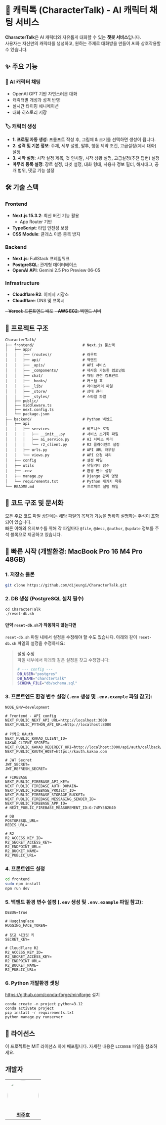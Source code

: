 # 💬 캐릭톡 (CharacterTalk) - AI 캐릭터 채팅 서비스

**CharacterTalk**은 AI 캐릭터와 자유롭게 대화할 수 있는 **챗봇 서비스**입니다.  
사용자는 자신만의 캐릭터를 생성하고, 원하는 주제로 대화방을 만들어 AI와 상호작용할 수 있습니다.

## ✨ 주요 기능

### 🤖 AI 캐릭터 채팅
- OpenAI GPT 기반 자연스러운 대화
- 캐릭터별 개성과 성격 반영
- 실시간 타이핑 애니메이션
- 대화 히스토리 저장

### 🏷 캐릭터 생성
- **1. 프로필 자동 생성**: 프롬프트 작성 후, 그림체 & 크기를 선택하면 생성이 됩니다.
- **2. 성격 및 기본 정보**: 주제, 세부 설명, 말투, 행동 제약 조건, 고급설정(예시 대화) 설정
- **3. 시작 설정**: 시작 설정 제목, 첫 인사말, 시작 상황 설명, 고급설정(추천 답변) 설정
- **마무리 등록 설정**: 장르 설정, 타겟 설정, 대화 형태, 사용자 정보 필터, 해시태그, 공개 범위, 댓글 기능 설정

## 🛠️ 기술 스택

### Frontend
- **Next.js 15.3.2**: 최신 버전 기능 활용
    - App Router 기반
- **TypeScript**: 타입 안전성 보장
- **CSS Module**: 클래스 이름 중복 방지

### Backend
- **Next.js**: FullStack 프레임워크
- **PostgreSQL**: 관계형 데이터베이스
- **OpenAI API**: Gemini 2.5 Pro Preview 06-05

### Infrastructure
- **Cloudflare R2**: 이미지 저장소
- **Cloudflare**: DNS 및 프록시

~~- **Vercel**: 프론트엔드 배포~~
~~- **AWS EC2**: 백엔드 서버~~

## 📁 프로젝트 구조

```
CharacterTalk/
├── frontend/                      # Next.js 풀스택
│   ├── app/                       
│   │   ├── (routes)/              # 라우트
│   │   ├── api/                   # 백엔드
│   │   ├── _apis/                 # API 서비스
│   │   ├── _components/           # 재사용 가능한 컴포넌트
│   │   ├── chat/                  # 채팅 관련 컴포넌트
│   │   ├── _hooks/                # 커스텀 훅
│   │   ├── _lib/                  # 라이브러리 파일
│   │   ├── _store/                # 상태 관리
│   │   ├── _styles/               # 스타일 파일
│   ├── public/                    
│   ├── middleware.ts              
│   ├── next.config.ts             
│   └── package.json              
├── backend/                       # Python 백엔드
│   ├── api                        
│   │   ├── services               # 비즈니스 로직
│   │   │   ├── __init__.py        # 서비스 초기화 파일
│   │   │   ├── ai_service.py      # AI 서비스 처리
│   │   │   └── r2_client.py       # R2 클라이언트 설정
│   │   ├── urls.py                # API URL 라우팅
│   │   └── views.py               # API 요청 처리
│   ├── config                     # 설정 파일
│   ├── utils                      # 유틸리티 함수
│   ├── .env                       # 환경 변수 설정
│   ├── manage.py                  # Django 관리 명령
│   └── requirements.txt           # Python 패키지 목록
└── README.md                      # 프로젝트 설명 파일
```

## 📄 코드 구조 및 문서화

모든 주요 코드 파일 상단에는 해당 파일의 목적과 기능을 명확히 설명하는 주석이 포함되어 있습니다.  
빠른 이해와 유지보수를 위해 각 파일마다 `@file`, `@desc`, `@author`,
`@update` 정보를 주석 블록으로 제공하고 있습니다.

## 🚀 빠른 시작 (개발환경: MacBook Pro 16 M4 Pro 48GB)

### 1. 저장소 클론
```bash
git clone https://github.com/dijeungi/CharacterTalk.git
```

### 2. DB 생성 (PostgreSQL 설치 필수)
```
cd CharacterTalk
./reset-db.sh
```

#### 만약 `reset-db.sh`가 작동하지 않는다면
`reset-db.sh` 파일 내에서 설정을 수정해야 할 수도 있습니다. 아래와 같이 `reset-db.sh` 파일의 설정을 수정하세요:

> **설정 수정**  
> 파일 내부에서 아래와 같은 설정을 찾고 수정합니다:
> 
> ```bash
> # --- config ---
> DB_USER="postgres"
> DB_NAME="charctertalk"
> SCHEMA_FILE="db/schema.sql"
> ```

### 3. 프론트엔드 환경 변수 설정  (`.env` 생성 및 `.env.example` 파일 참고):
```
NODE_ENV=development

# Frontend - API config
NEXT_PUBLIC_NEXT_API_URL=http://localhost:3000
NEXT_PUBLIC_PYTHON_API_URL=http://localhost:8000

# 카카오 OAuth
NEXT_PUBLIC_KAKAO_CLIENT_ID=
KAKAO_CLIENT_SECRET=
NEXT_PUBLIC_KAKAO_REDIRECT_URI=http://localhost:3000/api/auth/callback/kakao
NEXT_PUBLIC_KAUTH_HOST=https://kauth.kakao.com

# JWT Secret
JWT_SECRET=
JWT_REFRESH_SECRET=

# FIREBASE
NEXT_PUBLIC_FIREBASE_API_KEY=
NEXT_PUBLIC_FIREBASE_AUTH_DOMAIN=
NEXT_PUBLIC_FIREBASE_PROJECT_ID=
NEXT_PUBLIC_FIREBASE_STORAGE_BUCKET=
NEXT_PUBLIC_FIREBASE_MESSAGING_SENDER_ID=
NEXT_PUBLIC_FIREBASE_APP_ID=
# NEXT_PUBLIC_FIREBASE_MEASUREMENT_ID:G-74MY5B2K40

# DB
POSTGRESQL_URL=
REDIS_URL=

# R2
R2_ACCESS_KEY_ID=
R2_SECRET_ACCESS_KEY=
R2_ENDPOINT_URL=
R2_BUCKET_NAME=
R2_PUBLIC_URL=
```

### 4. 프론트엔드 설정
```bash
cd frontend
sudo npm install
npm run dev
```

### 5. 백엔드 환경 변수 설정  (`.env` 생성 및 `.env.example` 파일 참고):
```
DEBUG=true

# HuggingFace
HUGGING_FACE_TOKEN=

# 장고 시크릿 키
SECRET_KEY=

# CloudFlare R2
R2_ACCESS_KEY_ID=
R2_SECRET_ACCESS_KEY=
R2_ENDPOINT_URL=
R2_BUCKET_NAME=
R2_PUBLIC_URL=
```

### 6. Python 개발환경 셋팅
https://github.com/conda-forge/miniforge 설치

```
conda create -n project python=3.12
conda activate project
pip install -r requirements.txt
python manage.py runserver
```

## 📄 라이선스

이 프로젝트는 MIT 라이선스 하에 배포됩니다. 자세한 내용은 `LICENSE` 파일을 참조하세요.

## 개발자
<table>
  <tr>
    <td align="center">
      <a href="https://github.com/dijeungi">
        <img src="https://github.com/dijeungi.png" width="100px" style="border-radius: 50%;" />
      </a>
      <br />
      <b>최준호</b>
    </td>
  </tr>
</table>
